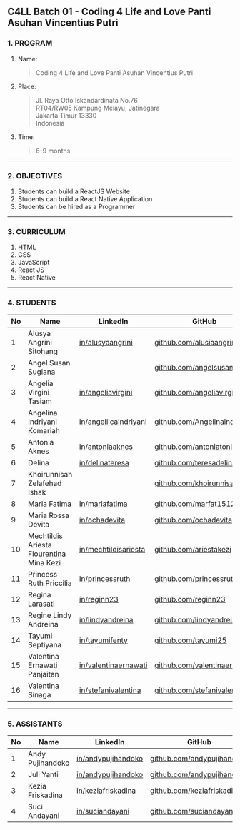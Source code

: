 ## C4LL Batch 01 - Coding 4 Life and Love Panti Asuhan Vincentius Putri

### 1. PROGRAM
  1. Name:
      > Coding 4 Life and Love Panti Asuhan Vincentius Putri
  2. Place:
      > Jl. Raya Otto Iskandardinata No.76\
      > RT04/RW05 Kampung Melayu, Jatinegara\
      > Jakarta Timur 13330\
      > Indonesia
  3. Time:
      > 6-9 months 
---
### 2. OBJECTIVES
  1. Students can build a ReactJS Website
  2. Students can build a React Native Application
  3. Students can be hired as a Programmer
---
### 3. CURRICULUM
  1. HTML
  2. CSS
  3. JavaScript
  4. React JS
  5. React Native
---
### 4. STUDENTS
|  No | Name                        | LinkedIn | GitHub                 |  Website 	|
|---	|---	                        |---	|---	                        |---	|
|  1 	| Alusya Angrini Sitohang   	| [in/alusyaangrini](https://www.linkedin.com/in/alusyaangrini)  	| [github.com/alusiaangrini](https://github.com/alusiaangrini)   	    | [alusiaangrini.github.io](https://alusiaangrini.github.io) |
|  2	| Angel Susan Sugiana        	|   	| [github.com/angelsusan](https://github.com/angelsusan)  	          | [angelsusan.github.io](https://angelsusan.github.io)  	|
|  3 	| Angelia Virgini Tasiam  	  | [in/angeliavirgini](https://www.linkedin.com/in/angeliavirgini)  	| [github.com/angeliavirgini](https://github.com/angeliavirgini)      | [angeliavirgini.github.io](https://angeliavirgini.github.io)  	|
|  4 	| Angelina Indriyani Komariah | [in/angellicaindriyani](https://www.linkedin.com/in/angellicaindriyani)  	| [github.com/Angelinaindri](https://github.com/Angelinaindri)  	    | [Angelinaindri.github.io](https://Angelinaindri.github.io)  	|
|  5	| Antonia Aknes             	| [in/antoniaaknes](https://www.linkedin.com/in/antoniaaknes)  	| [github.com/antoniatonia](https://github.com/antoniatonia)  	      | [antoniatonia.github.io](https://antoniatonia.github.io)  	|
|  6 	| Delina                      | [in/delinateresa](https://www.linkedin.com/in/delinateresa)  	| [github.com/teresadelina](https://github.com/teresadelina)  	      | [teresadelina.github.io](https://teresadelina.github.io)  	|
|  7 	| Khoirunnisah Zelafehad Ishak     	|   	| [github.com/khoirunnisahzi](https://github.com/khoirunnisahzi)      | [khoirunnisahzi.github.io](https://khoirunnisahzi.github.io)  	|
|  8	| Maria Fatima  	            | [in/mariafatima](https://www.linkedin.com/in/mariafatima)  	| [github.com/marfat1512](https://github.com/marfat1512)  	          | [marfat1512.github.io](https://marfat1512.github.io)  	|
|  9 	| Maria Rossa Devita        	| [in/ochadevita](https://www.linkedin.com/in/ochadevita)  	| [github.com/ochadevita](https://github.com/ochadevita)  	          | [ochadevita.github.io](https://ochadevita.github.io)  	|
|  10 | Mechtildis Ariesta Flourentina Mina Kezi    	| [in/mechtildisariesta](https://www.linkedin.com/in/mechtildisariesta)   	| [github.com/ariestakezi](https://github.com/ariestakezi)  	        | [ariestakezi.github.io](https://ariestakezi.github.io)  	|
|  11	| Princess Ruth Priccilia      | [in/princessruth](https://www.linkedin.com/in/princessruth)  	| [github.com/princessruth](https://github.com/princessruth)  	      | [princessruth.github.io](https://princessruth.github.io)  	|
|  12 | Regina Larasati             | [in/reginn23](https://www.linkedin.com/in/reginn23)  	| [github.com/reginn23](https://github.com/reginn23)      	          | [reginn23.github.io](https://reginn23.github.io) 	|
|  13 | Regine Lindy Andreina       | [in/lindyandreina](https://www.linkedin.com/in/lindyandreina)  	| [github.com/lindyandreina](https://github.com/lindyandreina)  	    | [lindyandreina.github.io](https://lindyandreina.github.io) 	|
|  14	| Tayumi Septiyana            | [in/tayumifenty](https://www.linkedin.com/in/tayumifenty)  	| [github.com/tayumi25](https://github.com/tayumi25)       	          | [tayumi25.github.io](https://tayumi25.github.io)  	|
|  15 | Valentina Ernawati Panjaitan| [in/valentinaernawati](https://www.linkedin.com/in/valentinaernawati)  	| [github.com/valentinaernawati](https://github.com/valentinaernawati)               	                            | [valentinaernawati.github.io](https://valentinaernawati.github.io)  	|  	|
|  16 | Valentina Sinaga            | [in/stefanivalentina](https://www.linkedin.com/in/stefanivalentina)  	| [github.com/stefanivalentina](https:/github.com/stefanivalentina/)  | [stefanivalentina.github.io](https://stefanivalentina.github.io)  	|

---
### 5. ASSISTANTS
|  No | Name                        | LinkedIn | GitHub                 |  Website 	|
|---	|---	                        |---	|---	                        |---	|
|  1 	| Andy Pujihandoko   	| [in/andypujihandoko](https://www.linkedin.com/in/andypujihandoko)  	| [github.com/andypujihandoko](https://github.com/andypujihandoko)   	    | [andypujihandoko.github.io](https://andypujihandoko.github.io) |
|  2 	| Juli Yanti   	| [in/andypujihandoko](https://www.linkedin.com/in/andypujihandoko)  	| [github.com/andypujihandoko](https://github.com/andypujihandoko)   	    | [andypujihandoko.github.io](https://andypujihandoko.github.io) |
|  3 	| Kezia Friskadina   	| [in/keziafriskadina](https://www.linkedin.com/in/keziafriskadina)  	| [github.com/keziafriskadina](https://github.com/keziafriskadina)   	    | [keziafriskadina.github.io](https://keziafriskadina.github.io) |
|  4 	| Suci Andayani   	| [in/suciandayani](https://www.linkedin.com/in/suciandayani)  	| [github.com/suciandayani](https://github.com/suciandayani)   	    | [suciandayani.github.io](https://suciandayani.github.io) |
